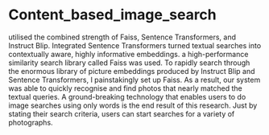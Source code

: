 # Content_based_image_search
utilised the combined strength of Faiss, Sentence Transformers, and Instruct Blip. Integrated Sentence Transformers turned textual searches into contextually aware, highly informative embeddings. a high-performance similarity search library called Faiss was used. To rapidly search through the enormous library of picture embeddings produced by Instruct Blip and Sentence Transformers, I painstakingly set up Faiss. As a result, our system was able to quickly recognise and find photos that nearly matched the textual queries. A ground-breaking technology that enables users to do image searches using only words is the end result of this research. Just by stating their search criteria, users can start searches for a variety of photographs.
